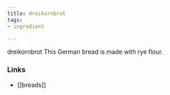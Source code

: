 ```yaml
---
title: dreikornbrot
tags:
- ingredient

---
```

dreikornbrot This German bread is made with rye flour.

### Links

* [[breads]]
